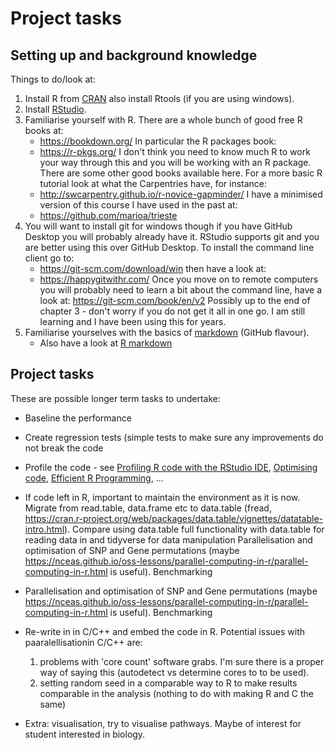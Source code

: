 # Project tasks

## Setting up and background knowledge

Things to do/look at:

1. Install R from [CRAN](https://cran.r-project.org/) also install Rtools (if you are using windows).
2. Install [RStudio](https://www.rstudio.com/products/rstudio/).
3. Familiarise yourself with R. There are a whole bunch of good free R books at:
   * https://bookdown.org/
   In particular the R packages book:
   * https://r-pkgs.org/
   I don't think you need to know much R to work your way through this and you will be working with an R package.
   There are some other good books available here. For a more basic R tutorial look at what the Carpentries have, for instance:
   * http://swcarpentry.github.io/r-novice-gapminder/
   I have a minimised version of this course I have used in the past at:
   * https://github.com/marioa/trieste
4. You will want to install git for windows though if you have GitHub Desktop you will probably already have it. RStudio supports git and you are better using this over GitHub Desktop. To install the command line client go to:
   * https://git-scm.com/download/win
   then have a look at:
   * https://happygitwithr.com/
   Once you move on to remote computers you will probably need to learn a bit about the command line, have a look at:
   https://git-scm.com/book/en/v2
   Possibly up to the end of chapter 3 - don't worry if you do not get it all in one go. I am still learning and I have been using this for years.
5. Familiarise yourselves with the basics of [markdown](https://github.com/tchapi/markdown-cheatsheet/blob/master/README.md) (GitHub flavour).
   * Also have a look at [R markdown](https://bookdown.org/yihui/rmarkdown/)

## Project tasks

These are possible longer term tasks to undertake:

* Baseline the performance
* Create regression tests (simple tests to make sure any improvements do not break the code
* Profile the code - see [Profiling R code with the RStudio IDE](https://support.rstudio.com/hc/en-us/articles/218221837-Profiling-R-code-with-the-RStudio-IDE), [Optimising code](http://adv-r.had.co.nz/Profiling.html), [Efficient R Programming](https://csgillespie.github.io/efficientR/), ...
* If code left in R, important to maintain the environment as it is now. Migrate from read.table, data.frame etc to data.table (fread, https://cran.r-project.org/web/packages/data.table/vignettes/datatable-intro.html). Compare using data.table full functionality with data.table for reading data in and tidyverse for data manipulation Parallelisation and optimisation of SNP and Gene permutations (maybe https://nceas.github.io/oss-lessons/parallel-computing-in-r/parallel-computing-in-r.html is useful). Benchmarking
* Parallelisation and optimisation of SNP and Gene permutations (maybe https://nceas.github.io/oss-lessons/parallel-computing-in-r/parallel-computing-in-r.html is useful). Benchmarking

* Re-write in in C/C++ and embed the code in R. Potential issues with paaralellisationin C/C++ are:
   1. problems with 'core count' software grabs. I'm sure there is a proper way of saying this (autodetect vs determine cores to to be used). 
   2. setting random seed in a comparable way to R to make results comparable in the analysis (nothing to do with making R and C the same)
* Extra: visualisation, try to visualise pathways. Maybe of interest for student interested in biology.
